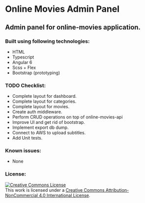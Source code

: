 # Online Movies Admin Panel

## Admin panel for online-movies application.

### Built using following technologies:

- HTML
- Typescript
- Angular 6
- Scss + Flex
- Bootstrap (prototyping)

### TODO Checklist:

- Complete layout for dashboard.
- Complete layout for categories.
- Complete layout for movies.
- Create auth middleware.
- Perform CRUD operations on top of online-movies-api
- Improve UI and get rid of bootstrap.
- Implement export db dump.
- Connect to AWS to upload subtitles.
- Add Unit tests.

### Known issues:

- None

### License:

<a rel="license" href="http://creativecommons.org/licenses/by-nc/4.0/"><img alt="Creative Commons License" style="border-width:0" src="https://i.creativecommons.org/l/by-nc/4.0/88x31.png" /></a><br />This work is licensed under a <a rel="license" href="http://creativecommons.org/licenses/by-nc/4.0/">Creative Commons Attribution-NonCommercial 4.0 International License</a>.

